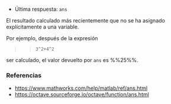 - Última respuesta: `ans`

El resultado calculado más recientemente que no se ha asignado explícitamente a
una variable.

Por ejemplo, después de la expresión

> > `3^2+4^2`

ser calculado, el valor devuelto por `ans` es %%25%%.

### Referencias

- https://www.mathworks.com/help/matlab/ref/ans.html
- https://octave.sourceforge.io/octave/function/ans.html
